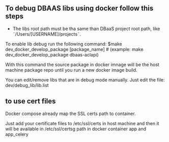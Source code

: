 ## To debug DBAAS libs using docker follow this steps

- The libs root path must be tha same than DBaaS project root path, like ˜/Users/[USERNAME]/projects˜.

To enable lib debug run the following command:
   $make dev_docker_develop_package [package_name] # (example: make dev_docker_develop_package dbaas-aclapi)

With this command the source package in docker imnage will be the host machine package repo until you run a new docker image build.

You can edit/remove libs that are in debug mode manually. Just edit the file: dev/debug_lib/lib.list

## to use cert files

Docker compose already map the SSL certs path to container.

Just add your certificate files to /etc/ssl/certs in host machine and then it will be available in /etc/ssl/certsg path in docker container app and app_celery